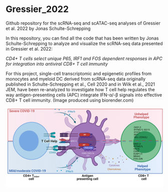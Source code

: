 # Gressier_2022
Github repository for the scRNA-seq and scATAC-seq analyses of Gressier et al. 2022 by Jonas Schulte-Schrepping

In this repository, you can find all the code that has been written by Jonas Schulte-Schrepping to analyze and visualize the scRNA-seq data presented in Gressier et al. 2022:

_CD4+ T cells select unique P65, IRF1 and FOS dependent responses in APC for integration into antiviral CD8+ T cell immunity_

For this project, single-cell transcriptomic and epigenetic profiles from monocytes and myeloid DC derived from scRNA-seq data originally published in Schulte-Schrepping et al., Cell 2020 and in Wilk et al., 2021 JEM, have been re-analyzed to investigate how T cell help regulates the way antigen-presenting cells (APC) integrate IFN-α/-β signals into effective CD8+ T cell immunity. (Image produced using biorender.com)

![results](images/GraphicalAbstractGithub.png?raw=true "")
